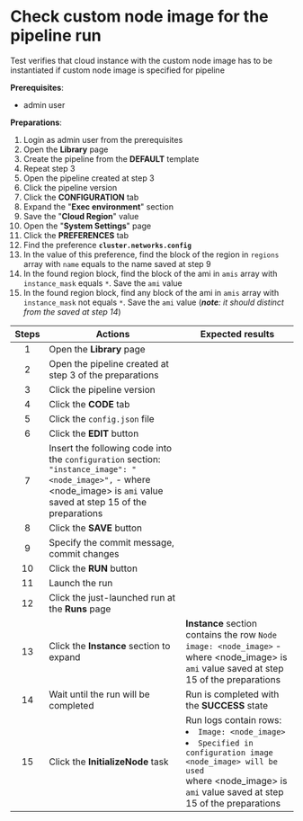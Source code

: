 # Check custom node image for the pipeline run

Test verifies that cloud instance with the custom node image has to be instantiated if custom node image is specified for pipeline

**Prerequisites**:

- admin user

**Preparations**:

1. Login as admin user from the prerequisites
2. Open the **Library** page
3. Create the pipeline from the **DEFAULT** template
4. Repeat step 3
5. Open the pipeline created at step 3
6. Click the pipeline version
7. Click the **CONFIGURATION** tab
8. Expand the "**Exec environment**" section
9. Save the "**Cloud Region**" value
10. Open the "**System Settings**" page
11. Click the **PREFERENCES** tab
12. Find the preference **`cluster.networks.config`**
13. In the value of this preference, find the block of the region in `regions` array with `name` equals to the name saved at step 9
14. In the found region block, find the block of the ami in `amis` array with `instance_mask` equals `*`. Save the `ami` value
15. In the found region block, find any block of the ami in `amis` array with `instance_mask` not equals `*`. Save the `ami` value (_**note**: it should distinct from the saved at step 14_)

| Steps | Actions | Expected results |
| :---: | --- | --- |
| 1 | Open the **Library** page | |
| 2 | Open the pipeline created at step 3 of the preparations | |
| 3 | Click the pipeline version | |
| 4 | Click the **CODE** tab | |
| 5 | Click the `config.json` file | |
| 6 | Click the **EDIT** button | |
| 7 | Insert the following code into the `configuration` section: `"instance_image": "<node_image>",` - where \<node_image\> is `ami` value saved at step 15 of the preparations |
| 8 | Click the **SAVE** button | |
| 9 | Specify the commit message, commit changes | |
| 10 | Click the **RUN** button | |
| 11 | Launch the run | |
| 12 | Click the just-launched run at the **Runs** page | |
| 13 | Click the **Instance** section to expand | **Instance** section contains the row `Node image: <node_image>` - where \<node_image\> is `ami` value saved at step 15 of the preparations |
| 14 | Wait until the run will be completed | Run is completed with the **SUCCESS** state |
| 15 | Click the **InitializeNode** task | Run logs contain rows: <li> `Image: <node_image>` <li> `Specified in configuration image <node_image> will be used`  <br> where \<node_image\> is `ami` value saved at step 15 of the preparations |
